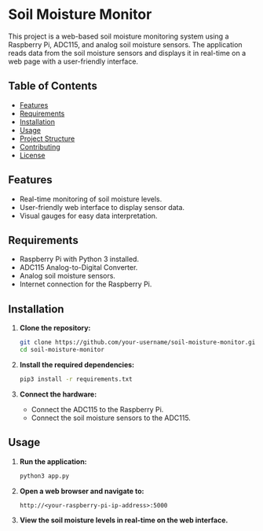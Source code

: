 # Soil Moisture Monitor

This project is a web-based soil moisture monitoring system using a Raspberry Pi, ADC115, and analog soil moisture sensors. The application reads data from the soil moisture sensors and displays it in real-time on a web page with a user-friendly interface.

## Table of Contents

- [Features](#features)
- [Requirements](#requirements)
- [Installation](#installation)
- [Usage](#usage)
- [Project Structure](#project-structure)
- [Contributing](#contributing)
- [License](#license)

## Features

- Real-time monitoring of soil moisture levels.
- User-friendly web interface to display sensor data.
- Visual gauges for easy data interpretation.

## Requirements

- Raspberry Pi with Python 3 installed.
- ADC115 Analog-to-Digital Converter.
- Analog soil moisture sensors.
- Internet connection for the Raspberry Pi.

## Installation

1. **Clone the repository:**

    ```sh
    git clone https://github.com/your-username/soil-moisture-monitor.git
    cd soil-moisture-monitor
    ```

2. **Install the required dependencies:**

    ```sh
    pip3 install -r requirements.txt
    ```

3. **Connect the hardware:**

    - Connect the ADC115 to the Raspberry Pi.
    - Connect the soil moisture sensors to the ADC115.

## Usage

1. **Run the application:**

    ```sh
    python3 app.py
    ```

2. **Open a web browser and navigate to:**

    ```
    http://<your-raspberry-pi-ip-address>:5000
    ```

3. **View the soil moisture levels in real-time on the web interface.**



